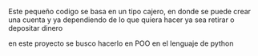 Este pequeño codigo se basa en un tipo cajero, en donde se puede crear una cuenta
y ya dependiendo de lo que quiera hacer ya sea retirar o depositar dinero

en este proyecto se busco hacerlo en POO en el lenguaje de python
